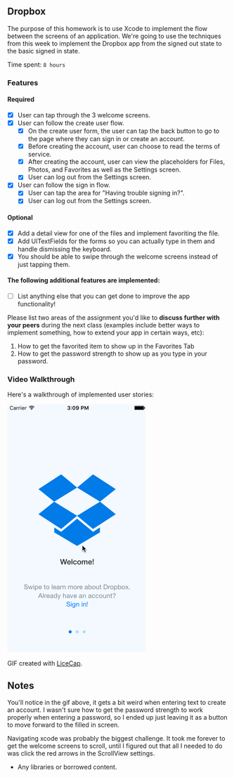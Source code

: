 ## Dropbox

The purpose of this homework is to use Xcode to implement the flow between the screens of an application. We're going to use the techniques from this week to implement the Dropbox app from the signed out state to the basic signed in state.

Time spent: `8 hours`

### Features

#### Required

- [x] User can tap through the 3 welcome screens.
- [x] User can follow the create user flow.
  - [x] On the create user form, the user can tap the back button to go to the page where they can sign in or create an account.
  - [x] Before creating the account, user can choose to read the terms of service.
  - [x] After creating the account, user can view the placeholders for Files, Photos, and Favorites as well as the Settings screen.
  - [x] User can log out from the Settings screen.
- [x] User can follow the sign in flow.
  - [x] User can tap the area for "Having trouble signing in?".
  - [x] User can log out from the Settings screen.

#### Optional

- [x] Add a detail view for one of the files and implement favoriting the file.
- [x] Add UITextFields for the forms so you can actually type in them and handle dismissing the keyboard.
- [x] You should be able to swipe through the welcome screens instead of just tapping them.

#### The following **additional** features are implemented:

- [ ] List anything else that you can get done to improve the app functionality!

Please list two areas of the assignment you'd like to **discuss further with your peers** during the next class (examples include better ways to implement something, how to extend your app in certain ways, etc):

1. How to get the favorited item to show up in the Favorites Tab
2. How to get the password strength to show up as you type in your password.

### Video Walkthrough 

Here's a walkthrough of implemented user stories:

![tippy gif](dropbox_demo.gif)

GIF created with [LiceCap](http://www.cockos.com/licecap/).

## Notes

You'll notice in the gif above, it gets a bit weird when entering text to create an account. I wasn't sure how to get the password strength to work properly when entering a password, so I ended up just leaving it as a button to move forward to the filled in screen.

Navigating xcode was probably the biggest challenge. It took me forever to get the welcome screens to scroll, until I figured out that all I needed to do was click the red arrows in the ScrollView settings.

* Any libraries or borrowed content.
